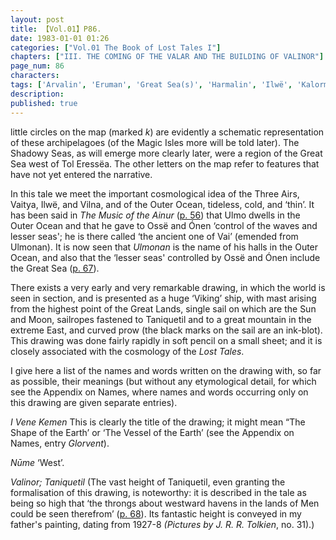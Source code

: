 ```yaml
---
layout: post
title: 【Vol.01】P86.
date: 1983-01-01 01:26
categories: ["Vol.01 The Book of Lost Tales I"]
chapters: ["III. THE COMING OF THE VALAR AND THE BUILDING OF VALINOR"]
page_num: 86
characters: 
tags: ['Arvalin', 'Eruman', 'Great Sea(s)', 'Harmalin', 'Ilwë', 'Kalormë']
description: 
published: true
---
```


<p style="text-indent: 0;">
little circles on the map (marked <I>k</I>) are evidently a schematic representation of these archipelagoes (of the Magic Isles more will be told later). The Shadowy Seas, as will emerge more clearly later, were a region of the Great Sea west of Tol Eressëa. The other letters on the map refer to features that have not yet entered the narrative.
</p>

In this tale we meet the important cosmological idea of the Three Airs, Vaitya, Ilwë, and Vilna, and of the Outer Ocean, tideless, cold, and ‘thin’. It has been said in <I>The Music of the Ainur</I> ([p. 56]({{site.baseurl}}/vol01-p56)) that Ulmo dwells in the Outer Ocean and that he gave to Ossë and Ónen ‘control of the waves and lesser seas'; he is there called ‘the ancient one of Vai’ (emended from Ulmonan). It is now seen that <I>Ulmonan</I> is the name of his halls in the Outer Ocean, and also that the ‘lesser seas' controlled by Ossë and Ónen include the Great Sea ([p. 67]({{site.baseurl}}/vol01-p67)).

There exists a very early and very remarkable drawing, in which the world is seen in section, and is presented as a huge ‘Viking’ ship, with mast arising from the highest point of the Great Lands, single sail on which are the Sun and Moon, sailropes fastened to Taniquetil and to a great mountain in the extreme East, and curved prow (the black marks on the sail are an ink-blot). This drawing was done fairly rapidly in soft pencil on a small sheet; and it is closely associated with the cosmology of the <I>Lost Tales</I>.

I give here a list of the names and words written on the drawing with, so far as possible, their meanings (but without any etymological detail, for which see the Appendix on Names, where names and words occurring only on this drawing are given separate entries).

<I>I Vene Kemen</I> This is clearly the title of the drawing; it might mean “The Shape of the Earth’ or ‘The Vessel of the Earth’ (see the Appendix on Names, entry <I>Glorvent</I>).

<I>Nūme   </I> ‘West’.

<I>Valinor; Taniquetil</I> (The vast height of Taniquetil, even granting the formalisation of this drawing, is noteworthy: it is described in the tale as being so high that ‘the throngs about westward havens in the lands of Men could be seen therefrom’ ([p. 68]({{site.baseurl}}/vol01-p68)). Its fantastic height is conveyed in my father's painting, dating from 1927-8 <I>(Pictures by J. R. R. Tolkien</I>, no. 31).)

